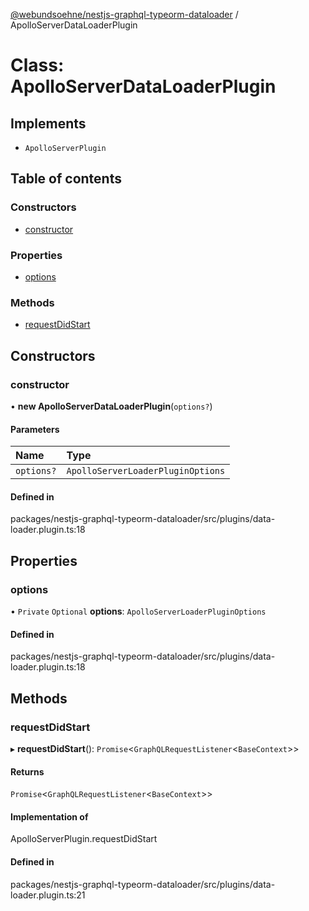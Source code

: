 [@webundsoehne/nestjs-graphql-typeorm-dataloader](../README.md) / ApolloServerDataLoaderPlugin

# Class: ApolloServerDataLoaderPlugin

## Implements

- `ApolloServerPlugin`

## Table of contents

### Constructors

- [constructor](ApolloServerDataLoaderPlugin.md#constructor)

### Properties

- [options](ApolloServerDataLoaderPlugin.md#options)

### Methods

- [requestDidStart](ApolloServerDataLoaderPlugin.md#requestdidstart)

## Constructors

### constructor

• **new ApolloServerDataLoaderPlugin**(`options?`)

#### Parameters

| Name       | Type                              |
| :--------- | :-------------------------------- |
| `options?` | `ApolloServerLoaderPluginOptions` |

#### Defined in

packages/nestjs-graphql-typeorm-dataloader/src/plugins/data-loader.plugin.ts:18

## Properties

### options

• `Private` `Optional` **options**: `ApolloServerLoaderPluginOptions`

#### Defined in

packages/nestjs-graphql-typeorm-dataloader/src/plugins/data-loader.plugin.ts:18

## Methods

### requestDidStart

▸ **requestDidStart**(): `Promise`<`GraphQLRequestListener`<`BaseContext`\>\>

#### Returns

`Promise`<`GraphQLRequestListener`<`BaseContext`\>\>

#### Implementation of

ApolloServerPlugin.requestDidStart

#### Defined in

packages/nestjs-graphql-typeorm-dataloader/src/plugins/data-loader.plugin.ts:21
